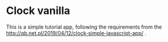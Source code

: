 # Clock vanilla

This is a simple tutorial app, following the requirements from the http://qb.net.pl/2019/04/12/clock-simple-javascript-app/ .
